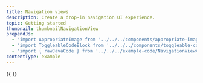 ```yaml
---
title: Navigation views
description: Create a drop-in navigation UI experience.
topic: Getting started
thumbnail: thumbnailNavigationView
prependJs:
  - "import AppropriateImage from '../../../components/appropriate-image'"
  - "import ToggleableCodeBlock from '../../../components/toggleable-code-block'"
  - "import { rawJavaCode } from '../../../example-code/NavigationViewActivity.js'"
contentType: example
---
```


<!-- Any notes about this example would go here.  -->

{{
  <ToggleableCodeBlock
    java={rawJavaCode}
  />
}}
